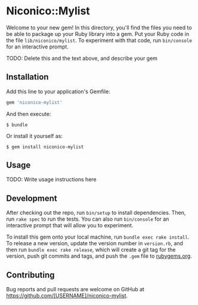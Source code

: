 # Niconico::Mylist

Welcome to your new gem! In this directory, you'll find the files you need to be able to package up your Ruby library into a gem. Put your Ruby code in the file `lib/niconico/mylist`. To experiment with that code, run `bin/console` for an interactive prompt.

TODO: Delete this and the text above, and describe your gem

## Installation

Add this line to your application's Gemfile:

```ruby
gem 'niconico-mylist'
```

And then execute:

    $ bundle

Or install it yourself as:

    $ gem install niconico-mylist

## Usage

TODO: Write usage instructions here

## Development

After checking out the repo, run `bin/setup` to install dependencies. Then, run `rake spec` to run the tests. You can also run `bin/console` for an interactive prompt that will allow you to experiment.

To install this gem onto your local machine, run `bundle exec rake install`. To release a new version, update the version number in `version.rb`, and then run `bundle exec rake release`, which will create a git tag for the version, push git commits and tags, and push the `.gem` file to [rubygems.org](https://rubygems.org).

## Contributing

Bug reports and pull requests are welcome on GitHub at https://github.com/[USERNAME]/niconico-mylist.
